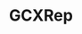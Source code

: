 ---
title: GCXRep
crosslinks:
- giftcardexchange
- GameSale
- GameTrade
- GameTradeRep
- GCtrade
- hardwareswap
---